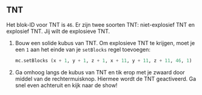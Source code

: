 ## TNT

Het blok-ID voor TNT is `46`. Er zijn twee soorten TNT: niet-explosief TNT en explosief TNT. Jij wilt de explosieve TNT.

1. Bouw een solide kubus van TNT. Om explosieve TNT te krijgen, moet je een `1` aan het einde van je `setBlocks` regel toevoegen:
    
    ```python
    mc.setBlocks (x + 1, y + 1, z + 1, x + 11, y + 11, z + 11, 46, 1)
    ```

2. Ga omhoog langs de kubus van TNT en tik erop met je zwaard door middel van de rechtermuisknop. Hiermee wordt de TNT geactiveerd. Ga snel even achteruit ​​en kijk naar de show!
